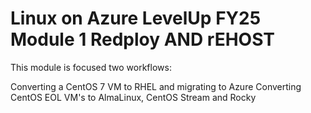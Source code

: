 # Linux on Azure LevelUp FY25 Module 1 Redploy AND rEHOST

This module is focused two workflows:

Converting a CentOS 7 VM to RHEL and migrating to Azure
Converting CentOS EOL VM's to AlmaLinux, CentOS Stream and Rocky